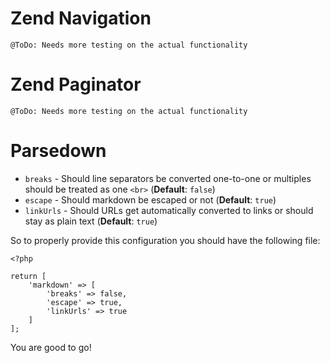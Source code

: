 # Zend Navigation
`@ToDo: Needs more testing on the actual functionality`
# Zend Paginator
`@ToDo: Needs more testing on the actual functionality`
# Parsedown

 - `breaks` - Should line separators be converted one-to-one or multiples should be treated as one `<br>` (**Default**: `false`)
 - `escape` - Should markdown be escaped or not (**Default**: `true`)
 - `linkUrls` - Should URLs get automatically converted to links or should stay as plain text (**Default**: `true`)

So to properly provide this configuration you should have the following file:
```
<?php

return [
    'markdown' => [
        'breaks' => false,
        'escape' => true,
        'linkUrls' => true
    ]
];
```

You are good to go!

